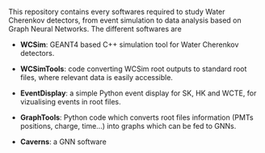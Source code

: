 This repository contains every softwares required to study Water Cherenkov detectors, from event simulation to data analysis based on Graph Neural Networks. The different softwares are

- **WCSim**: GEANT4 based C++ simulation tool for Water Cherenkov detectors.

- **WCSimTools**: code converting WCSim root outputs to standard root files, where relevant data is easily accessible.
  
- **EventDisplay**: a simple Python event display for SK, HK and WCTE, for vizualising events in root files.
  
- **GraphTools**: Python code which converts root files information (PMTs positions, charge, time...) into graphs which can be fed to GNNs.
  
- **Caverns**: a GNN software
